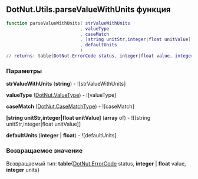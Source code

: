 ## DotNut.Utils.parseValueWithUnits функция


```lua
function parseValueWithUnits( strValueWithUnits                          // string
                            , valueType                                  // DotNut.ValueType
                            , caseMatch                                  // DotNut.CaseMatchType
                            , [string unitStr,integer|float unitValue]   // array of
                            , defaultUnits                               // integer|float
                            )
// returns: table{DotNut.ErrorCode status, integer|float value, integer units}
```


### Параметры

**strValueWithUnits** (**string**) - ![strValueWithUnits]

**valueType** ([DotNut.ValueType](../../DotNut/ValueType.md)) - ![valueType]

**caseMatch** ([DotNut.CaseMatchType](../../DotNut/CaseMatchType.md)) - ![caseMatch]

**[string unitStr,integer|float unitValue]** (**array** of) - ![[string unitStr,integer|float unitValue]]

**defaultUnits** (**integer** | **float**) - ![defaultUnits]

### Возвращаемое значение

Возвращаемый тип: **table**{[DotNut.ErrorCode](../../DotNut/ErrorCode.md) status, **integer** | **float** value, **integer** units}

